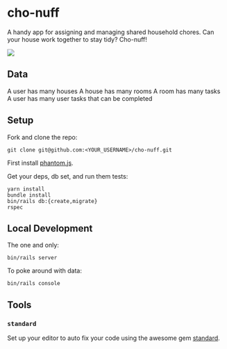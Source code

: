# cho-nuff

A handy app for assigning and managing shared household chores. Can your house
work together to stay tidy? Cho-nuff!

![](https://media.giphy.com/media/3DnDRfZe2ubQc/giphy.gif)

## Data

A user has many houses
A house has many rooms
A room has many tasks
A user has many user tasks that can be completed

## Setup

Fork and clone the repo:

```shell
git clone git@github.com:<YOUR_USERNAME>/cho-nuff.git
```

First install [phantom.js](http://phantomjs.org/download.html).

Get your deps, db set, and run them tests:

```shell
yarn install
bundle install
bin/rails db:{create,migrate}
rspec
```

## Local Development

The one and only:

```shell
bin/rails server
```

To poke around with data:

```shell
bin/rails console
```

## Tools

### `standard`

Set up your editor to auto fix your code using the awesome gem [standard](https://github.com/testdouble/standard).
